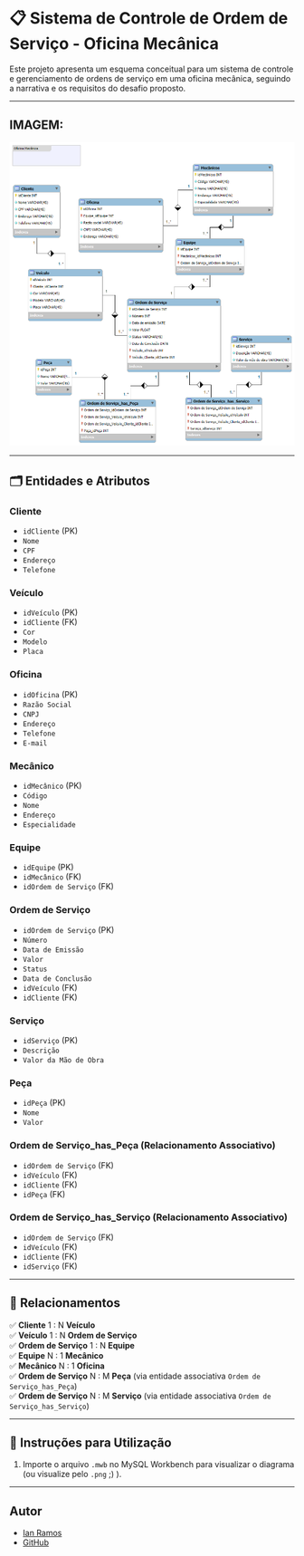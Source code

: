 # 📋 Sistema de Controle de Ordem de Serviço - Oficina Mecânica

Este projeto apresenta um esquema conceitual para um sistema de controle e gerenciamento de ordens de serviço em uma oficina mecânica, seguindo a narrativa e os requisitos do desafio proposto.

---

## IMAGEM:
![Preview](Oficina.png)

---

## 🗂️ Entidades e Atributos

### **Cliente**
- `idCliente` (PK)
- `Nome`
- `CPF`
- `Endereço`
- `Telefone`

### **Veículo**
- `idVeículo` (PK)
- `idCliente` (FK)
- `Cor`
- `Modelo`
- `Placa`

### **Oficina**
- `idOficina` (PK)
- `Razão Social`
- `CNPJ`
- `Endereço`
- `Telefone`
- `E-mail`

### **Mecânico**
- `idMecânico` (PK)
- `Código`
- `Nome`
- `Endereço`
- `Especialidade`

### **Equipe**
- `idEquipe` (PK)
- `idMecânico` (FK)
- `idOrdem de Serviço` (FK)

### **Ordem de Serviço**
- `idOrdem de Serviço` (PK)
- `Número`
- `Data de Emissão`
- `Valor`
- `Status`
- `Data de Conclusão`
- `idVeículo` (FK)
- `idCliente` (FK)

### **Serviço**
- `idServiço` (PK)
- `Descrição`
- `Valor da Mão de Obra`

### **Peça**
- `idPeça` (PK)
- `Nome`
- `Valor`

### **Ordem de Serviço_has_Peça** (Relacionamento Associativo)
- `idOrdem de Serviço` (FK)
- `idVeículo` (FK)
- `idCliente` (FK)
- `idPeça` (FK)

### **Ordem de Serviço_has_Serviço** (Relacionamento Associativo)
- `idOrdem de Serviço` (FK)
- `idVeículo` (FK)
- `idCliente` (FK)
- `idServiço` (FK)

---

## 🔗 Relacionamentos
✅ **Cliente** 1 : N **Veículo**  
✅ **Veículo** 1 : N **Ordem de Serviço**  
✅ **Ordem de Serviço** 1 : N **Equipe**  
✅ **Equipe** N : 1 **Mecânico**  
✅ **Mecânico** N : 1 **Oficina**  
✅ **Ordem de Serviço** N : M **Peça** (via entidade associativa `Ordem de Serviço_has_Peça`)  
✅ **Ordem de Serviço** N : M **Serviço** (via entidade associativa `Ordem de Serviço_has_Serviço`)  

---

## 🚀 Instruções para Utilização
1. Importe o arquivo `.mwb` no MySQL Workbench para visualizar o diagrama (ou visualize pelo `.png` ;) ).

---

## Autor
- [Ian Ramos](www.linkedin.com/in/ian-ramos-)
- [GitHub](https://github.com/Ian-Ramoss)

